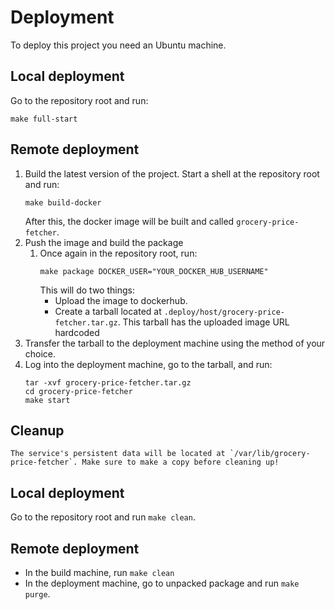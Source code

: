 # Deployment
To deploy this project you need an Ubuntu machine.

## Local deployment
Go to the repository root and run:
```
make full-start
```

## Remote deployment

1. Build the latest version of the project. Start a shell at the repository root and run:
    ```
    make build-docker
    ```
    After this, the docker image will be built and called `grocery-price-fetcher`.
2. Push the image and build the package
    1. Once again in the repository root, run:
        ```
        make package DOCKER_USER="YOUR_DOCKER_HUB_USERNAME"
        ```
        This will do two things:
        - Upload the image to dockerhub.
        - Create a tarball located at `.deploy/host/grocery-price-fetcher.tar.gz`.
              This tarball has the uploaded image URL hardcoded
3. Transfer the tarball to the deployment machine using the method of your choice.
4. Log into the deployment machine, go to the tarball, and run:
   ```
   tar -xvf grocery-price-fetcher.tar.gz
   cd grocery-price-fetcher
   make start
   ```

## Cleanup

```[!WARNING]
The service's persistent data will be located at `/var/lib/grocery-price-fetcher`. Make sure to make a copy before cleaning up!
```

## Local deployment
Go to the repository root and run `make clean`.

## Remote deployment
- In the build machine, run `make clean`
- In the deployment machine, go to unpacked package and run `make purge`.
  